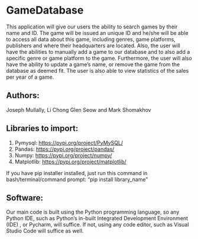 # GameDatabase

This application will give our users the ability to search games by their
name and ID. The game will be issued an unique ID and he/she will be able
to access all data about this game, including genres, game platforms,
publishers and where their headquarters are located. Also, the user will have
the abilities to manually add a game to our database and to also add a
specific genre or game platform to the game. Furthermore, the user will also
have the ability to update a game’s name, or remove the game from the
database as deemed fit. The user is also able to view statistics of the sales
per year of a game.

## Authors:
Joseph Mullally, Li Chong Glen Seow and Mark Shomakhov

## Libraries to import:
1. Pymysql: https://pypi.org/project/PyMySQL/
2. Pandas: https://pypi.org/project/pandas/
3. Numpy: https://pypi.org/project/numpy/
4. Matplotlib: https://pypi.org/project/matplotlib/

If you have pip installer installed, just run this command in
bash/terminal/command prompt:
“pip install library_name”

## Software:
Our main code is built using the Python programming language, so
any Python IDE, such as Python’s in-built Integrated Development
Environment (IDE) , or Pycharm, will suffice. If not, using any code editor,
such as Visual Studio Code will suffice as well.
